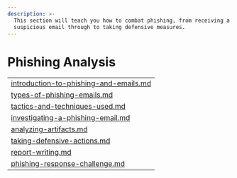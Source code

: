 ```yaml
---
description: >-
  This section will teach you how to combat phishing, from receiving a
  suspicious email through to taking defensive measures.
---
```


# Phishing Analysis

|                                                                                            |
| ------------------------------------------------------------------------------------------ |
| [introduction-to-phishing-and-emails.md](introduction-to-phishing-and-emails.md "mention") |
| [types-of-phishing-emails.md](types-of-phishing-emails.md "mention")                       |
| [tactics-and-techniques-used.md](tactics-and-techniques-used.md "mention")                 |
| [investigating-a-phishing-email.md](investigating-a-phishing-email.md "mention")           |
| [analyzing-artifacts.md](analyzing-artifacts.md "mention")                                 |
| [taking-defensive-actions.md](taking-defensive-actions.md "mention")                       |
| [report-writing.md](report-writing.md "mention")                                           |
| [phishing-response-challenge.md](phishing-response-challenge.md "mention")                 |
